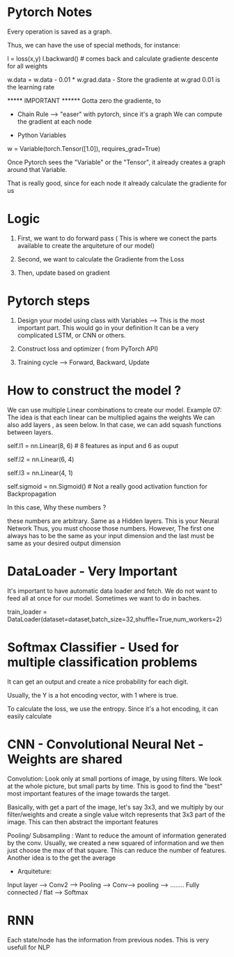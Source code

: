 # Pytorch Notes

Every operation is saved as a graph.

Thus, we can have the use of special methods, for instance:

l = loss(x,y)
l.backward() # comes back and calculate gradiente descente for all weights

w.data = w.data - 0.01 * w.grad.data - Store the gradiente at w.grad
 0.01 is the learning rate



***** IMPORTANT ******
Gotta zero the gradiente, to 



* Chain Rule --> "easer" with pytorch, since it's a graph 
We can compute the gradient at each node


* Python Variables

w = Variable(torch.Tensor([1.0]), requires_grad=True)

Once Pytorch sees the "Variable" or the "Tensor", it already creates a graph around that Variable.

That is really good, since for each node it already calculate the gradiente for us

# Logic


1) First, we want to do forward pass ( This is where we conect the parts available to create the arquiteture of our model)

2) Second, we want to calculate the Gradiente from the Loss

3) Then, update based on gradient


# Pytorch steps

1) Design your model using class with Variables --> This is the most important part. This would go in your definition
   It can be a very complicated LSTM, or CNN or others.

2) Construct loss and optimizer ( from PyTorch API)

3) Training cycle --> Forward, Backward, Update



# How to construct the model ?

We can use multiple Linear combinations to create our model. Example 07:
The idea is that each linear can be multiplied agains the weights
We can also add layers , as seen below. In that case, we can add squash functions between layers.

self.l1 = nn.Linear(8, 6) # 8 features as input and 6 as ouput

self.l2 = nn.Linear(6, 4)

self.l3 = nn.Linear(4, 1)

self.sigmoid = nn.Sigmoid() # Not a really good activation function for Backpropagation

In this case,  Why these numbers ? 

these numbers are arbitrary. Same as a Hidden layers. This is your Neural Network
Thus, you must choose those numbers. 
However, The first one always has to be the same as your input dimension 
and the last must be same as your desired output dimension


# DataLoader - Very Important

It's important to have automatic data loader and fetch. We do not want to feed all at once for our model.
Sometimes we want to do in baches.

train_loader = DataLoader(dataset=dataset,batch_size=32,shuffle=True,num_workers=2)

# Softmax Classifier - Used for multiple classification problems

It can get an output and create a nice probability for each digit.

Usually, the Y is a hot encoding vector, with 1 where is true.

To calculate the loss, we use the entropy. Since it's a hot encoding, it can easily calculate 



# CNN - Convolutional Neural Net - Weights are shared


Convolution: Look only at small portions of image, by using filters. We look at the whole picture, but small parts by time.
This is good to find the "best" most important features of the image towards the target.

Basically, with get a part of the image, let's say 3x3, and we multiply by our filter/weights and create a single value witch represents
that 3x3 part of the image. This can then abstract the important features


Pooling/ Subsampling : Want to reduce the amount of information generated by the conv. Usually, we created a new squared of information
and we then just choose the max of that square. This can reduce the number of features. Another idea is to the get the average


* Arquiteture:

Input layer --> Conv2 --> Pooling --> Conv--> pooling --> ........ Fully connected / flat --> Softmax


# RNN 

Each state/node has the information from previous nodes. This is very usefull for NLP




